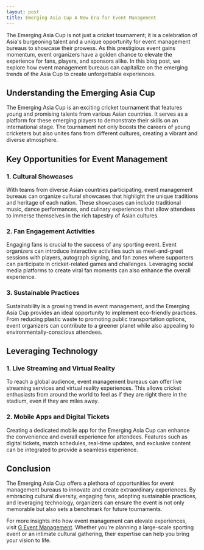 ```yaml
---
layout: post
title: Emerging Asia Cup A New Era for Event Management
---
```



The Emerging Asia Cup is not just a cricket tournament; it is a celebration of Asia's burgeoning talent and a unique opportunity for event management bureaus to showcase their prowess. As this prestigious event gains momentum, event organizers have a golden chance to elevate the experience for fans, players, and sponsors alike. In this blog post, we explore how event management bureaus can capitalize on the emerging trends of the Asia Cup to create unforgettable experiences.

## Understanding the Emerging Asia Cup

The Emerging Asia Cup is an exciting cricket tournament that features young and promising talents from various Asian countries. It serves as a platform for these emerging players to demonstrate their skills on an international stage. The tournament not only boosts the careers of young cricketers but also unites fans from different cultures, creating a vibrant and diverse atmosphere.

## Key Opportunities for Event Management

### 1. Cultural Showcases

With teams from diverse Asian countries participating, event management bureaus can organize cultural showcases that highlight the unique traditions and heritage of each nation. These showcases can include traditional music, dance performances, and culinary experiences that allow attendees to immerse themselves in the rich tapestry of Asian cultures.

### 2. Fan Engagement Activities

Engaging fans is crucial to the success of any sporting event. Event organizers can introduce interactive activities such as meet-and-greet sessions with players, autograph signing, and fan zones where supporters can participate in cricket-related games and challenges. Leveraging social media platforms to create viral fan moments can also enhance the overall experience.

### 3. Sustainable Practices

Sustainability is a growing trend in event management, and the Emerging Asia Cup provides an ideal opportunity to implement eco-friendly practices. From reducing plastic waste to promoting public transportation options, event organizers can contribute to a greener planet while also appealing to environmentally-conscious attendees.

## Leveraging Technology

### 1. Live Streaming and Virtual Reality

To reach a global audience, event management bureaus can offer live streaming services and virtual reality experiences. This allows cricket enthusiasts from around the world to feel as if they are right there in the stadium, even if they are miles away.

### 2. Mobile Apps and Digital Tickets

Creating a dedicated mobile app for the Emerging Asia Cup can enhance the convenience and overall experience for attendees. Features such as digital tickets, match schedules, real-time updates, and exclusive content can be integrated to provide a seamless experience.

## Conclusion

The Emerging Asia Cup offers a plethora of opportunities for event management bureaus to innovate and create extraordinary experiences. By embracing cultural diversity, engaging fans, adopting sustainable practices, and leveraging technology, organizers can ensure the event is not only memorable but also sets a benchmark for future tournaments. 

For more insights into how event management can elevate experiences, visit [G Event Management](https://geventm.com/). Whether you're planning a large-scale sporting event or an intimate cultural gathering, their expertise can help you bring your vision to life.